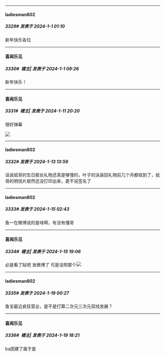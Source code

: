 
*****

####  ladiesman802  
##### 3329#       发表于 2024-1-1 01:10

新年快乐各位


*****

####  喜闻乐见  
##### 3330#         楼主| 发表于 2024-1-1 09:26

新年快乐！

*****

####  喜闻乐见  
##### 3331#         楼主| 发表于 2024-1-11 20:20

很好弹幕

<img src="http://tva1.sinaimg.cn/large/732205bcgy1hlpydl9c7nj20xc0j2aw3.jpg" referrerpolicy="no-referrer">


*****

####  ladiesman802  
##### 3332#       发表于 2024-1-13 13:59

话说纸哥的生日舰长礼物还真是够慢的，叶子的泳装回礼物前几个月都收到了，纸哥的明信片居然还没打印出来，更不说签名了


*****

####  ladiesman802  
##### 3333#       发表于 2024-1-15 02:43

鱼一在微博说的是啥啊，有没有懂哥


*****

####  喜闻乐见  
##### 3334#         楼主| 发表于 2024-1-15 19:06

必是看了贴吧 发微博了 可是没照那个<img src="https://static.saraba1st.com/image/smiley/face2017/037.png" referrerpolicy="no-referrer">

*****

####  ladiesman802  
##### 3335#       发表于 2024-1-19 00:27

鱼宝最近疯狂营业，是不是打算二次元三次元双线发展？


*****

####  喜闻乐见  
##### 3336#         楼主| 发表于 2024-1-19 18:21

ba团建了属于是

